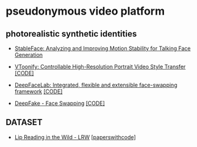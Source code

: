 #  pseudonymous video platform 
## photorealistic synthetic identities

- [StableFace: Analyzing and Improving Motion Stability for Talking Face Generation](https://arxiv.org/pdf/2208.13717v1.pdf)

- [VToonify: Controllable High-Resolution Portrait Video Style Transfer](https://arxiv.org/pdf/2209.11224.pdf) [[CODE]](https://github.com/williamyang1991/VToonify)

- [DeepFaceLab: Integrated, flexible and extensible face-swapping framework](https://arxiv.org/pdf/2005.05535.pdf) [[CODE]](https://github.com/iperov/DeepFaceLab)

- [DeepFake - Face Swapping](https://github.com/deepfakes/faceswap) [[CODE]](https://github.com/deepfakes/faceswap)

## DATASET

- [Lip Reading in the Wild - LRW](https://www.robots.ox.ac.uk/~vgg/data/lip_reading/lrw1.html) [[paperswithcode]](https://paperswithcode.com/dataset/lrw)



